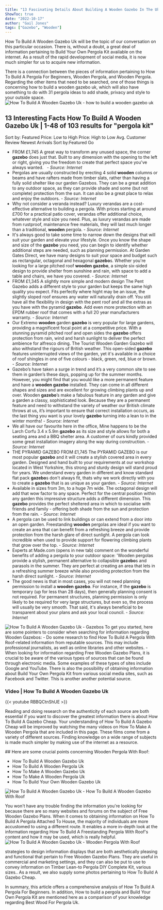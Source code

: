 ```yaml
---
title: "13 Fascinating Details About Building A Wooden Gazebo In The Uk"
ShowToc: true 
date: "2022-10-17"
author: "Gail Jones" 
tags: ["Gazebo", "Wooden"]
---
```


How To Build A Wooden Gazebo Uk will be the topic of our conversation on this particular occasion. There is, without a doubt, a great deal of information pertaining to Build Your Own Pergola Kit available on the internet. As a result of the rapid development of social media, it is now much simpler for us to acquire new information.

There is a connection between the pieces of information pertaining to How To Build A Pergola For Beginners, Wooden Pergola, and Wooden Pergola. Regarding the other items that need to be searched, one of those things is concerning how to build a wooden gazebo uk, which will also have something to do with 31 pergola ideas to add shade, privacy and style to your outside space.
<img loading="lazy" src="http://myamazingthings.com/wp-content/uploads/2017/02/deck.jpg" onerror="this.onerror=null;this.src='https://blogger.googleusercontent.com/img/a/AVvXsEhe7F7TRXHtjiKvHb5vS7DmnxvpHiDyoYyYvm1nHB3Qp2_w3BnM6A2eq4v7FYxCC9bfZt3a9vIMtAYEKUiaDQbHMg-ViyGmRIj39MLp0bGFfgfYw1Dc9q_H-T0wiTm3l0Uq42dETrN9eC8aGJ9_IORZsxST1AcLR7np1koOfcc7tnHa4S8Mwz_xD9d0=s16000';" alt="How To Build A Wooden Gazebo Uk - how to build a wooden gazebo uk" >

## 13 Interesting Facts How To Build A Wooden Gazebo Uk | 1-48 of 103 results for "pergola kit"







Sort by:
Featured
Price: Low to High
Price: High to Low
Avg. Customer Review
Newest Arrivals
Sort by:Featured
Go
-   FROM £1,745 A great way to transform any unused space, the corner **gazebo** does just that. Built to any dimension with the opening to the left or right, giving you the freedom to create that perfect space you've always wanted. ​ ​ - <cite>Source: Internet</cite>
-   Pergolas are usually constructed by erecting 4 solid **wooden** columns or beams and have rafters made from timber slats, rather than having a fully solid shelter like our garden Gazebos. They can be a great addition to any outdoor space, as they can provide shade and some (but not complete) protection from the sun. It can also be a great place to relax and enjoy the outdoors. - <cite>Source: Internet</cite>
-   Why not consider a veranda instead? Luxury verandas are a cost-effective alternative to building a pergola. With prices starting at around £700 for a practical patio cover, verandas offer additional choice, whatever style and size you need. Plus, as luxury verandas are made from rustproof, maintenance free materials, they will last much longer than a traditional, **wooden** pergola. - <cite>Source: Internet</cite>
-   It's always good to take some time to narrow down the designs that will suit your garden and elevate your lifestyle. Once you know the shape and size of the **gazebo** you need, you can begin to identify whether additional steps are needed, such as planning permission. At Garden Gates Direct, we have many designs to suit your space and budget such as rectangular, octagonal and hexagonal **gazebo**s. Whether you're looking for a large pitched roof **wooden** **gazebo**, a simple six-sided design to provide shelter from sunshine and rain, with space to add a table and chairs, we have you covered. - <cite>Source: Internet</cite>
-   FROM £1,345 A slightly more simple and modern design The Pent Gazebo adds a different style to your garden but keeps the same high quality you expect. Fits perfectly where hight may be an issue, the slightly sloped roof ensures any water will naturally drain off. You still have all the flexibility in design with the pent roof and all the extras as you have with the pyramid **gazebo**. Add even more protection with an EPDM rubber roof that comes with a full 20 year manufacturers warranty. - <cite>Source: Internet</cite>
-   Our Extremo **wooden** garden **gazebo** is very popular for large gardens, providing a magnificent focal point at a competitive price. With a stunning pyramid pitched roof and open sides the **gazebo** offers protection from rain, wind and harsh sunlight to deliver the perfect ambience for alfresco dining. The Tourist Wooden Garden Gazebo will also withstand the rigours of British weather. This open-sided **gazebo** features uninterrupted views of the garden, yet it's available in a choice of roof shingles in one of five colours - black, green, red, blue or brown. - <cite>Source: Internet</cite>
-   Gazebo’s have taken a surge in trend and it’s a very common site to see them in garden’s these days, popping up for the summer months. However, you might find that you would like a more permanent feature and have a **wooden** **gazebo** installed. They can come in all different shapes and sizes and are excellent for growing climbing plants up and over. Wooden **gazebo**’s make a fabulous feature in any garden and give a garden a classy, sophisticated look. Because they are a permanent feature and need to withstand the variety of weather our British climate throws at us, it’s important to ensure that correct installation occurs, as the last thing you want is your lovely **gazebo** turning into a lean to in the winter months! - <cite>Source: Internet</cite>
-   We all have our favourite here in the office, Mine happens to be the Larch Corfu 3.4 x 5.9m **gazebo** as its size and style allows for both a seating area and a BBQ shelter area. A customer of ours kindly provided some great installation imagery along the way during construction. - <cite>Source: Internet</cite>
-   THE PYRAMID GAZEBO FROM £1,745 The PYRAMID GAZEBO is our most popular **gazebo** and it will create a stylish covered area in every garden. Designed and hand built to your requirements at our workshop located in West Yorkshire, this strong and sturdy design will stand proud for years. We understand every garden in different and know standard flat pack **gazebo**s don't always fit, thats why we work directly with you to create a **gazebo** that is as unique as your garden. - <cite>Source: Internet</cite>
-   Available in sizes from 3m, to a huge 7m wide. The octagonal design will add that wow factor to any space. Perfect for the central position within any garden this impressive structure adds a different dimension. This **gazebo** provides the perfect sheltered area in which to socialise with friends and family - offering both shade from the sun and protection from the rain. - <cite>Source: Internet</cite>
-   A pergola can be used to link buildings or can extend from a door into an open garden. Freestanding **wooden** pergolas are ideal if you want to create an area that can benefit from a refreshing breeze and provide protection from the harsh glare of direct sunlight. A pergola can look incredible when used to provide support for flowering climbing plants that grow over the top. - <cite>Source: Internet</cite>
-   Experts at Made.com (opens in new tab) comment on the wonderful benefits of adding a pergola to your outdoor space: 'Wooden pergolas provide a stylish, permanent alternative to collapsible **gazebo**s and parasols in the summer. They are perfect at creating an area that lets in a refreshing summer breeze while also providing protection from the harsh direct sunlight. - <cite>Source: Internet</cite>
-   The good news is that in most cases, you will not need planning permission to install a **wooden** **gazebo**. For instance, if the **gazebo** is temporary (up for less than 28 days), then generally planning consent is not required. For permanent structures, planning permission is only likely to be required for very large structures, but even so, the process will usually be very smooth. That said, it's always beneficial to be transparent about your plans and ask your local council. - <cite>Source: Internet</cite>


<img loading="lazy" src="https://i.pinimg.com/736x/ab/c1/fc/abc1fc0dd359ed1b9e68972653177fd8.jpg" onerror="this.onerror=null;this.src='https://blogger.googleusercontent.com/img/a/AVvXsEhe7F7TRXHtjiKvHb5vS7DmnxvpHiDyoYyYvm1nHB3Qp2_w3BnM6A2eq4v7FYxCC9bfZt3a9vIMtAYEKUiaDQbHMg-ViyGmRIj39MLp0bGFfgfYw1Dc9q_H-T0wiTm3l0Uq42dETrN9eC8aGJ9_IORZsxST1AcLR7np1koOfcc7tnHa4S8Mwz_xD9d0=s16000';" alt="How To Build A Wooden Gazebo Uk - Gazebos" >
To get you started, here are some pointers to consider when searching for information regarding Wooden Gazebos:
- Do some research to find How To Build A Pergola With Roof-related information from reputable sources. This may include professional journalists, as well as online libraries and other websites.
- When looking for information regarding Free Wooden Gazebo Plans, it is crucial to be aware of the various types of sources that can be found through electronic media. Some examples of these types of sites include Google and YouTube. There is also the possibility of obtaining information about Build Your Own Pergola Kit from various social media sites, such as Facebook and Twitter. This is another another potential source.

### Video | How To Build A Wooden Gazebo Uk
{{< youtube RBBQCtnShUE >}} 


Reading and doing research on the authenticity of each source are both essential if you want to discover the greatest information there is about How To Build A Gazebo Cheap.
Your understanding of How To Build A Gazebo Cheap will be improved by watching the many videos on How To Make A Wooden Pergola that are included in this page. These films come from a variety of different sources. Finding knowledge on a wide range of subjects is made much simpler by making use of the internet as a resource.
<script async="async" data-cfasync="false" src="//normallydemandedalter.com/fe63df3c5408708b15d8dc3d9b206b31/invoke.js"></script>
<div id="container-fe63df3c5408708b15d8dc3d9b206b31"></div>
## Here are some crucial points concerning Wooden Pergola With Roof:

- How To Build A Wooden Gazebo Uk
- How To Build A Wooden Pergola Uk
- How To Make A Wooden Gazebo Uk
- How To Make A Wooden Pergola Uk
- How To Build Your Own Wooden Gazebo Uk

 <img loading="lazy" src="https://www.wedding-venues.co.uk/sites/default/files/7.dark-wooden-doughnut-wall-etsy.jpg" onerror="this.onerror=null;this.src='https://blogger.googleusercontent.com/img/a/AVvXsEhe7F7TRXHtjiKvHb5vS7DmnxvpHiDyoYyYvm1nHB3Qp2_w3BnM6A2eq4v7FYxCC9bfZt3a9vIMtAYEKUiaDQbHMg-ViyGmRIj39MLp0bGFfgfYw1Dc9q_H-T0wiTm3l0Uq42dETrN9eC8aGJ9_IORZsxST1AcLR7np1koOfcc7tnHa4S8Mwz_xD9d0=s16000';" alt="How To Build A Wooden Gazebo Uk - How To Build A Wooden Gazebo With Roof" >

You won't have any trouble finding the information you're looking for because there are so many websites and forums on the subject of Free Wooden Gazebo Plans.
When it comes to obtaining information on How To Build A Pergola Attached To House, the majority of individuals are more accustomed to using a different route. It enables a more in-depth look at the information regarding How To Build A Freestanding Pergola With Roof's content and how it may be used, which is really helpful.
<img loading="lazy" src="https://i.pinimg.com/736x/22/06/8f/22068f03e1e09a58624db756479ab718.jpg" onerror="this.onerror=null;this.src='https://blogger.googleusercontent.com/img/a/AVvXsEhe7F7TRXHtjiKvHb5vS7DmnxvpHiDyoYyYvm1nHB3Qp2_w3BnM6A2eq4v7FYxCC9bfZt3a9vIMtAYEKUiaDQbHMg-ViyGmRIj39MLp0bGFfgfYw1Dc9q_H-T0wiTm3l0Uq42dETrN9eC8aGJ9_IORZsxST1AcLR7np1koOfcc7tnHa4S8Mwz_xD9d0=s16000';" alt="How To Build A Wooden Gazebo Uk - Wooden Pergola With Roof" >

strategies to design information displays that are both aesthetically pleasing and functional that pertain to Free Wooden Gazebo Plans. They are useful in commercial and marketing settings, and they can also be put to use to convey information on Timber Lean-to Pergola DIY Complete Kit, various sizes.. As a result, we also supply some photos pertaining to How To Build A Gazebo Cheap.

In summary, this article offers a comprehensive analysis of How To Build A Pergola For Beginners. In addition, How to build a pergola and Build Your Own Pergola Kit are mentioned here as a comparison of your knowledge regarding Best Wood For Pergola Uk.

	


